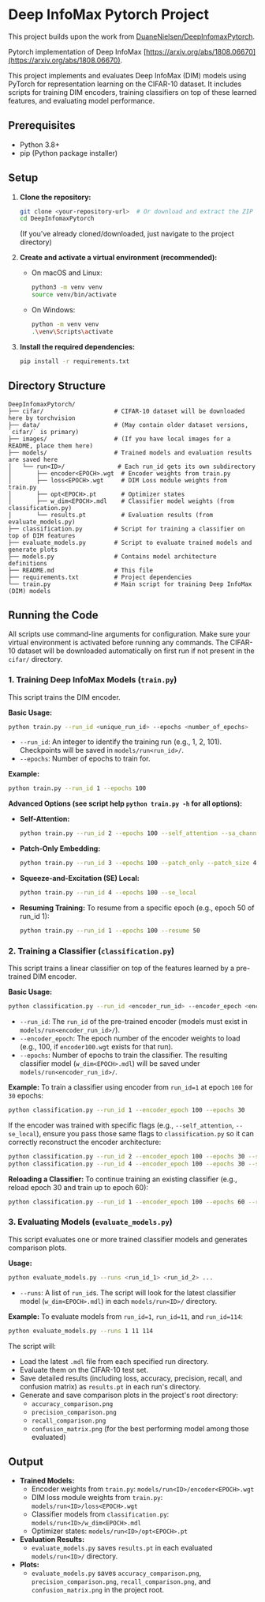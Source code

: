 # Deep InfoMax Pytorch Project

This project builds upon the work from [DuaneNielsen/DeepInfomaxPytorch](https://github.com/DuaneNielsen/DeepInfomaxPytorch).

Pytorch implementation of Deep InfoMax [https://arxiv.org/abs/1808.06670](https://arxiv.org/abs/1808.06670).

This project implements and evaluates Deep InfoMax (DIM) models using PyTorch for representation learning on the CIFAR-10 dataset. It includes scripts for training DIM encoders, training classifiers on top of these learned features, and evaluating model performance.

## Prerequisites

- Python 3.8+
- pip (Python package installer)

## Setup

1.  **Clone the repository:**

    ```bash
    git clone <your-repository-url>  # Or download and extract the ZIP
    cd DeepInfomaxPytorch
    ```

    (If you've already cloned/downloaded, just navigate to the project directory)

2.  **Create and activate a virtual environment (recommended):**

    - On macOS and Linux:
      ```bash
      python3 -m venv venv
      source venv/bin/activate
      ```
    - On Windows:
      ```bash
      python -m venv venv
      .\venv\Scripts\activate
      ```

3.  **Install the required dependencies:**
    ```bash
    pip install -r requirements.txt
    ```

## Directory Structure

```
DeepInfomaxPytorch/
├── cifar/                    # CIFAR-10 dataset will be downloaded here by torchvision
├── data/                     # (May contain older dataset versions, `cifar/` is primary)
├── images/                   # (If you have local images for a README, place them here)
├── models/                   # Trained models and evaluation results are saved here
│   └── run<ID>/               # Each run_id gets its own subdirectory
│       ├── encoder<EPOCH>.wgt  # Encoder weights from train.py
│       ├── loss<EPOCH>.wgt     # DIM Loss module weights from train.py
│       ├── opt<EPOCH>.pt       # Optimizer states
│       ├── w_dim<EPOCH>.mdl    # Classifier model weights (from classification.py)
│       └── results.pt          # Evaluation results (from evaluate_models.py)
├── classification.py         # Script for training a classifier on top of DIM features
├── evaluate_models.py        # Script to evaluate trained models and generate plots
├── models.py                 # Contains model architecture definitions
├── README.md                 # This file
├── requirements.txt          # Project dependencies
└── train.py                  # Main script for training Deep InfoMax (DIM) models
```

## Running the Code

All scripts use command-line arguments for configuration. Make sure your virtual environment is activated before running any commands. The CIFAR-10 dataset will be downloaded automatically on first run if not present in the `cifar/` directory.

### 1. Training Deep InfoMax Models (`train.py`)

This script trains the DIM encoder.

**Basic Usage:**

```bash
python train.py --run_id <unique_run_id> --epochs <number_of_epochs>
```

- `--run_id`: An integer to identify the training run (e.g., 1, 2, 101). Checkpoints will be saved in `models/run<run_id>/`.
- `--epochs`: Number of epochs to train for.

**Example:**

```bash
python train.py --run_id 1 --epochs 100
```

**Advanced Options (see script help `python train.py -h` for all options):**

- **Self-Attention:**
  ```bash
  python train.py --run_id 2 --epochs 100 --self_attention --sa_channels 32
  ```
- **Patch-Only Embedding:**
  ```bash
  python train.py --run_id 3 --epochs 100 --patch_only --patch_size 4
  ```
- **Squeeze-and-Excitation (SE) Local:**
  ```bash
  python train.py --run_id 4 --epochs 100 --se_local
  ```
- **Resuming Training:**
  To resume from a specific epoch (e.g., epoch 50 of run_id 1):
  ```bash
  python train.py --run_id 1 --epochs 100 --resume 50
  ```

### 2. Training a Classifier (`classification.py`)

This script trains a linear classifier on top of the features learned by a pre-trained DIM encoder.

**Basic Usage:**

```bash
python classification.py --run_id <encoder_run_id> --encoder_epoch <encoder_epoch_to_load> --epochs <classifier_epochs>
```

- `--run_id`: The `run_id` of the pre-trained encoder (models must exist in `models/run<encoder_run_id>/`).
- `--encoder_epoch`: The epoch number of the encoder weights to load (e.g., 100, if `encoder100.wgt` exists for that run).
- `--epochs`: Number of epochs to train the classifier. The resulting classifier model (`w_dim<EPOCH>.mdl`) will be saved under `models/run<encoder_run_id>/`.

**Example:**
To train a classifier using encoder from `run_id=1` at epoch `100` for `30` epochs:

```bash
python classification.py --run_id 1 --encoder_epoch 100 --epochs 30
```

If the encoder was trained with specific flags (e.g., `--self_attention`, `--se_local`), ensure you pass those same flags to `classification.py` so it can correctly reconstruct the encoder architecture:

```bash
python classification.py --run_id 2 --encoder_epoch 100 --epochs 30 --self_attention --sa_channels 32
python classification.py --run_id 4 --encoder_epoch 100 --epochs 30 --se_local
```

**Reloading a Classifier:**
To continue training an existing classifier (e.g., reload epoch 30 and train up to epoch 60):

```bash
python classification.py --run_id 1 --encoder_epoch 100 --epochs 60 --reload 30
```

### 3. Evaluating Models (`evaluate_models.py`)

This script evaluates one or more trained classifier models and generates comparison plots.

**Usage:**

```bash
python evaluate_models.py --runs <run_id_1> <run_id_2> ...
```

- `--runs`: A list of `run_id`s. The script will look for the latest classifier model (`w_dim<EPOCH>.mdl`) in each `models/run<ID>/` directory.

**Example:**
To evaluate models from `run_id=1`, `run_id=11`, and `run_id=114`:

```bash
python evaluate_models.py --runs 1 11 114
```

The script will:

- Load the latest `.mdl` file from each specified run directory.
- Evaluate them on the CIFAR-10 test set.
- Save detailed results (including loss, accuracy, precision, recall, and confusion matrix) as `results.pt` in each run's directory.
- Generate and save comparison plots in the project's root directory:
  - `accuracy_comparison.png`
  - `precision_comparison.png`
  - `recall_comparison.png`
  - `confusion_matrix.png` (for the best performing model among those evaluated)

## Output

- **Trained Models:**
  - Encoder weights from `train.py`: `models/run<ID>/encoder<EPOCH>.wgt`
  - DIM loss module weights from `train.py`: `models/run<ID>/loss<EPOCH>.wgt`
  - Classifier models from `classification.py`: `models/run<ID>/w_dim<EPOCH>.mdl`
  - Optimizer states: `models/run<ID>/opt<EPOCH>.pt`
- **Evaluation Results:**
  - `evaluate_models.py` saves `results.pt` in each evaluated `models/run<ID>/` directory.
- **Plots:**
  - `evaluate_models.py` saves `accuracy_comparison.png`, `precision_comparison.png`, `recall_comparison.png`, and `confusion_matrix.png` in the project root.
